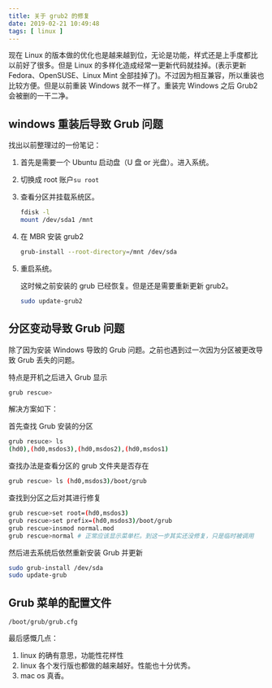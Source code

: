 ```yaml
---
title: 关于 grub2 的修复
date: 2019-02-21 10:49:48
tags: [ linux ]
---
```


现在 Linux 的版本做的优化也是越来越到位，无论是功能，样式还是上手度都比以前好了很多。但是 Linux 的多样化造成经常一更新代码就挂掉。(表示更新 Fedora、OpenSUSE、Linux Mint 全部挂掉了)。不过因为相互兼容，所以重装也比较方便。但是以前重装 Windows 就不一样了。重装完 Windows 之后 Grub2 会被删的一干二净。

## windows 重装后导致 Grub 问题

找出以前整理过的一份笔记：

1. 首先是需要一个 Ubuntu 启动盘（U 盘 or 光盘）。进入系统。

2. 切换成 root 账户`su root`

3. 查看分区并挂载系统区。

   ```bash
   fdisk -l
   mount /dev/sda1 /mnt 
   ```

4. 在 MBR 安装 grub2

   ```bash
   grub-install --root-directory=/mnt /dev/sda
   ```

5. 重启系统。

   这时候之前安装的 grub 已经恢复。但是还是需要重新更新 grub2。

   ```bash
   sudo update-grub2
   ```

## 分区变动导致 Grub 问题

除了因为安装 Windows 导致的 Grub 问题。之前也遇到过一次因为分区被更改导致 Grub 丢失的问题。

特点是开机之后进入 Grub 显示

```bash
grub rescue>
```

解决方案如下：

首先查找 Grub 安装的分区

```bash
grub resuce> ls
(hd0),(hd0,msdos3),(hd0,msdos2),(hd0,msdos1)
```

查找办法是查看分区的 grub 文件夹是否存在

```bash
grub rescue> ls (hd0,msdos3)/boot/grub
```

查找到分区之后对其进行修复

```bash
grub rescue>set root=(hd0,msdos3)
grub rescue>set prefix=(hd0,msdos3)/boot/grub
grub rescue>insmod normal.mod
grub rescue>normal # 正常应该显示菜单栏。到这一步其实还没修复，只是临时被调用
```

然后进去系统后依然重新安装 Grub 并更新

```bash
sudo grub-install /dev/sda
sudo update-grub
```



## Grub 菜单的配置文件

```
/boot/grub/grub.cfg
```





最后感慨几点：

1. linux 的确有意思，功能性花样性
2. linux 各个发行版也都做的越来越好。性能也十分优秀。
3. mac os 真香。